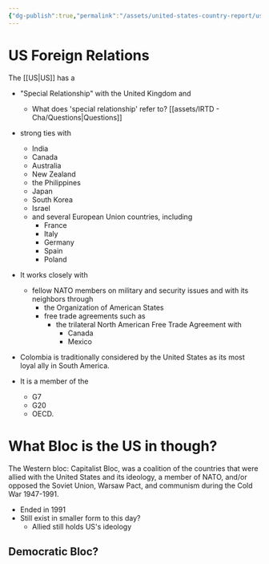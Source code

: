 ```yaml
---
{"dg-publish":true,"permalink":"/assets/united-states-country-report/us-foreign-relations/"}
---
```


# US Foreign Relations

The [[US\|US]]  has a 

- "Special Relationship" with the United Kingdom and
    - What does 'special relationship' refer to? [[assets/IRTD - Cha/Questions\|Questions]]

- strong ties with
    - India
    - Canada
    - Australia
    - New Zealand
    - the Philippines
    - Japan
    - South Korea
    - Israel
    - and several European Union countries, including
        - France
        - Italy
        - Germany
        - Spain
        - Poland
- It works closely with
    - fellow NATO members on military and security issues and with its neighbors through
        - the Organization of American States
        - free trade agreements such as
            - the trilateral North American Free Trade Agreement with
                - Canada
                - Mexico
- Colombia is traditionally considered by the United States as its most loyal ally in South America.

- It is a member of the
    - G7
    - G20
    - OECD.

# What Bloc is the US in though?

The Western bloc: Capitalist Bloc, was a coalition of the countries that were allied with the United States and its ideology, a member of NATO, and/or opposed the Soviet Union, Warsaw Pact, and communism during the Cold War 1947-1991.

- Ended in 1991
- Still exist in smaller form to this day?
    - Allied still holds US's ideology

## Democratic Bloc?
